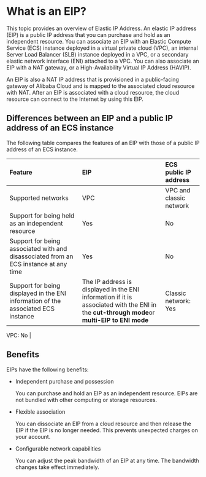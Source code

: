 # What is an EIP?

This topic provides an overview of Elastic IP Address. An elastic IP address \(EIP\) is a public IP address that you can purchase and hold as an independent resource. You can associate an EIP with an Elastic Compute Service \(ECS\) instance deployed in a virtual private cloud \(VPC\), an internal Server Load Balancer \(SLB\) instance deployed in a VPC, or a secondary elastic network interface \(ENI\) attached to a VPC. You can also associate an EIP with a NAT gateway, or a High-Availability Virtual IP Address \(HAVIP\).

An EIP is also a NAT IP address that is provisioned in a public-facing gateway of Alibaba Cloud and is mapped to the associated cloud resource with NAT. After an EIP is associated with a cloud resource, the cloud resource can connect to the Internet by using this EIP.

## Differences between an EIP and a public IP address of an ECS instance

The following table compares the features of an EIP with those of a public IP address of an ECS instance.

|Feature|EIP|ECS public IP address|
|:------|:--|:--------------------|
|Supported networks|VPC|VPC and classic network|
|Support for being held as an independent resource|Yes|No|
|Support for being associated with and disassociated from an ECS instance at any time|Yes|No|
|Support for being displayed in the ENI information of the associated ECS instance|The IP address is displayed in the ENI information if it is associated with the ENI in the **cut-through mode**or **multi-EIP to ENI mode**|Classic network: Yes

 VPC: No |

## Benefits

EIPs have the following benefits:

-   Independent purchase and possession

    You can purchase and hold an EIP as an independent resource. EIPs are not bundled with other computing or storage resources.

-   Flexible association

    You can dissociate an EIP from a cloud resource and then release the EIP if the EIP is no longer needed. This prevents unexpected charges on your account.

-   Configurable network capabilities

    You can adjust the peak bandwidth of an EIP at any time. The bandwidth changes take effect immediately.


